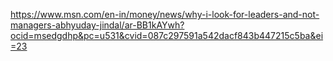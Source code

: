 https://www.msn.com/en-in/money/news/why-i-look-for-leaders-and-not-managers-abhyuday-jindal/ar-BB1kAYwh?ocid=msedgdhp&pc=u531&cvid=087c297591a542dacf843b447215c5ba&ei=23
